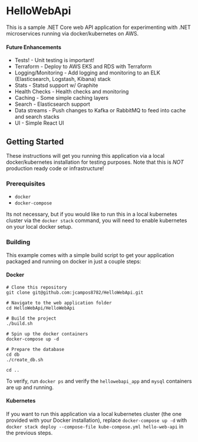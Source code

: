 # HelloWebApi

This is a sample .NET Core web API application for experimenting with .NET microservices
running via docker/kubernetes on AWS. 


#### Future Enhancements

* Tests! - Unit testing is important!
* Terraform - Deploy to AWS EKS and RDS with Terraform
* Logging/Monitoring - Add logging and monitoring to an ELK (Elasticsearch, Logstash, Kibana) stack
* Stats - Statsd support w/ Graphite
* Health Checks - Health checks and monitoring
* Caching - Some simple caching layers
* Search - Elasticsearch support
* Data streams - Push changes to Kafka or RabbitMQ to feed into cache and search stacks
* UI - Simple React UI

## Getting Started

These instructions will get you running this application via a local docker/kubernetes installation
for testing purposes. Note that this is *NOT* production ready code or infrastructure!

### Prerequisites

* `docker`
* `docker-compose`

Its not necessary, but if you would like to run this in a local kubernetes cluster via the
`docker stack` command, you will need to enable kubernetes on your local docker setup.

### Building

This example comes with a simple build script to get your application packaged and running on
docker in just a couple steps:

#### Docker
```
# Clone this repository
git clone git@github.com:jcampos8782/HelloWebApi.git

# Navigate to the web application folder
cd HelloWebApi/HelloWebApi

# Build the project
./build.sh

# Spin up the docker containers
docker-compose up -d

# Prepare the database
cd db
./create_db.sh

cd ..
```

To verify, run `docker ps` and verify the `hellowebapi_app` and `mysql` containers are up and running.

#### Kubernetes

If you want to run this application via a local kubernetes cluster (the one provided with your Docker installation),
replace `docker-compose up -d` with `docker stack deploy --compose-file kube-compose.yml hello-web-api` in the previous steps.
